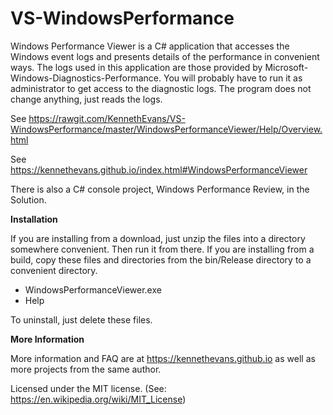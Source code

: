 # VS-WindowsPerformance

Windows Performance Viewer is a C# application that accesses the Windows event logs and presents details of the performance in convenient ways. The logs used in this application are those provided by Microsoft-Windows-Diagnostics-Performance. You will probably have to run it as administrator to get access to the diagnostic logs. The program does not change anything, just reads the logs.

See https://rawgit.com/KennethEvans/VS-WindowsPerformance/master/WindowsPerformanceViewer/Help/Overview.html

See https://kennethevans.github.io/index.html#WindowsPerformanceViewer

There is also a C# console project, Windows Performance Review, in the Solution.

**Installation**

If you are installing from a download, just unzip the files into a directory somewhere convenient. Then run it from there. If you are installing from a build, copy these files and directories from the bin/Release directory to a convenient directory.

* WindowsPerformanceViewer.exe
* Help

To uninstall, just delete these files. 

**More Information**

More information and FAQ are at https://kennethevans.github.io as well as more projects from the same author.

Licensed under the MIT license. (See: https://en.wikipedia.org/wiki/MIT_License)
